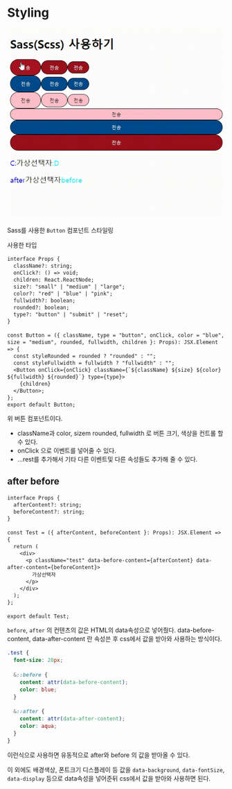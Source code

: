 # Styling

![Alt text](%EB%AF%B8%EB%A6%AC%EB%B3%B4%EA%B8%B0.gif)

Sass를 사용한 `Button` 컴포넌트 스타일링

사용한 타입

```tsx
interface Props {
  className?: string;
  onClick?: () => void;
  children: React.ReactNode;
  size?: "small" | "medium" | "large";
  color?: "red" | "blue" | "pink";
  fullwidth?: boolean;
  rounded?: boolean;
  type?: "button" | "submit" | "reset";
}

const Button = ({ className, type = "button", onClick, color = "blue", size = "medium", rounded, fullwidth, children }: Props): JSX.Element => {
  const styleRounded = rounded ? "rounded" : "";
  const styleFullwidth = fullwidth ? "fullwidth" : "";
  <Button onClick={onClick} className={`${className} ${size} ${color} ${fullwidth} ${rounded}`} type={type}>
    {children}
  </Button>;
};
export default Button;
```

위 버튼 컴포넌트이다.

- className과 color, sizem rounded, fullwidth 로 버튼 크기, 색상을 컨트롤 할 수 있다.
- onClick 으로 이벤트를 넣어줄 수 있다.
- ...rest를 추가해서 기타 다른 이벤트및 다른 속성들도 추가해 줄 수 있다.

## after before

```tsx
interface Props {
  afterContent?: string;
  beforeContent?: string;
}

const Test = ({ afterContent, beforeContent }: Props): JSX.Element => {
  return (
    <div>
      <p className="test" data-before-content={afterContent} data-after-content={beforeContent}>
        가상선택자
      </p>
    </div>
  );
};

export default Test;
```

`before`, `after` 의 컨텐츠의 값은 HTML의 data속성으로 넣어줬다. data-before-content, data-after-content 란 속성쓴 후 css에서 값을 받아와 사용하는 방식이다.

```css
.test {
  font-size: 20px;

  &::before {
    content: attr(data-before-content);
    color: blue;
  }

  &::after {
    content: attr(data-after-content);
    color: aqua;
  }
}
```

이런식으로 사용하면 유동적으로 after와 before 의 값을 받아올 수 있다.

이 외에도 배경색상, 폰트크기 디스플레이 등 값을 `data-background`, `data-fontSize`, `data-display` 등으로 data속성을 넣어준뒤 css에서 값을 받아와 사용하면 된다.
